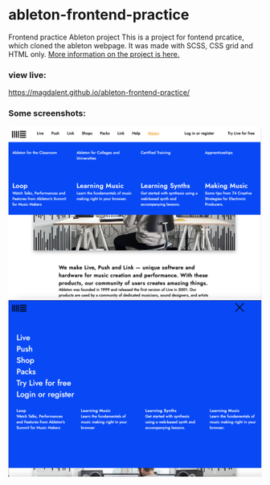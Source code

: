 # ableton-frontend-practice
Frontend practice Ableton project
This is a project for fontend prcatice, which cloned the ableton webpage. It was made with SCSS, CSS grid and HTML only.
[More information on the project is here.](https://www.frontendpractice.com/projects/ableton)
### view live:
https://magdalent.github.io/ableton-frontend-practice/
### Some screenshots:
![alt text](https://github.com/magdalent/ableton-frontend-practice/blob/main/dropdown.png)
![alt text](https://github.com/magdalent/ableton-frontend-practice/blob/main/menu.png)
